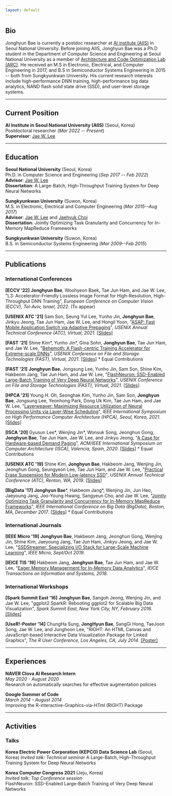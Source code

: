 ```yaml
---
layout: default
---
```


## Bio

Jonghyun Bae is currently a postdoc researcher at [AI institute
(AIIS)](https://aiis.snu.ac.kr/eng) in Seoul National University. Before joining
AIIS, Jonghyun Bae was a Ph.D student in the Department of Computer Science and
Engineering at Seoul National University as a member of [Architecture and Code
Optimization Lab (ARC)](http://arc.snu.ac.kr/). He received an M.S in
Electronic, Electrical, and Computer Engineering in 2017, and B.S in
Semiconductor Systems Engineering in 2015 -- both from Sungkyunkwan University.
His current research interests include high-performance DNN training,
high-performance big data analytics, NAND flash solid state drive (SSD), and
user-level storage systems.

---

## Current Position
**AI Institute in Seoul National University (AIIS)** (Seoul, Korea)   
Postdoctoral researcher (_Mar 2022 -- Present_)   
**Supervisor**: [Jae W. Lee](https://iamjaelee.github.io/www/)   

---

## Education

**Seoul National University** (Seoul, Korea)   
Ph.D. in Computer Science and Engineering (_Sep 2017 -- Feb 2022_)   
**Advisor**: [Jae W. Lee](https://iamjaelee.github.io/www/)   
**Dissertation**: A Large-Batch, High-Throughput Training System for Deep Neural Networks

**Sungkyunkwan University** (Suwon, Korea)   
M.S. in Electronic, Electrical and Computer Engineering (_Mar 2015--Aug 2017_)   
**Advisor**: [Jae W. Lee](https://iamjaelee.github.io/www/) and [Jaehyuk Choi](https://sites.google.com/view/eemix/people#h.p_ID_53)    
**Dissertation**: Jointly Optimizing Task Granularity and Concurrency for In-Memory MapReduce Frameworks

**Sungkyunkwan University** (Suwon, Korea)   
B.S. in Semiconductor Systems Engineering (_Mar 2009--Feb 2015_)

---

## Publications

### International Conferences
**[ECCV '22]** **Jonghyun Bae**, Woohyeon Baek, Tae Jun Ham, and Jae W. Lee,
"L3: Accelerator-Friendly Lossless Image Format for High-Resolution, High-Throughput DNN Training",
_European Conference on Computer Vision (ECCV), Tel-Aviv, Israel, 2022_. (To appear)


**[USENIX ATC '21]** Sam Son, Seung Yul Lee, Yunho Jin, **Jonghyun Bae**, Jinkyu Jeong, Tae Jun Ham, Jae W. Lee, and Hongil Yoon,
"[ASAP: Fast Mobile Application Switch via Adaptive Prepaging](/data/atc21/atc21_asap.pdf)",
_USENIX Annual Technical Conference (ATC), Virtual, 2021_. [[Slides]](/data/atc21/atc21_asap_slides.pdf)


**[FAST '21]** Shine Kim\*, Yunho Jin\*, Gina Sohn, **Jonghyun Bae**, Tae Jun Ham, and Jae W. Lee,
"[Behemoth: A Flash-centric Training Accelerator for Extreme-scale DNNs](/data/fast21/fast21_behemoth.pdf)",
_USENIX Conference on File and Storage Technologies (FAST), Virtual, 2021_. [[Slides]](/data/fast21/fast21_behemoth_slides.pdf)
\* Equal Contributions


**[FAST '21]** **Jonghyun Bae**, Jongsung Lee, Yunho Jin, Sam Son, Shine Kim, Hakbeom Jang, Tae Jun Ham, and Jae W. Lee,
"[FlashNeuron: SSD-Enabled Large-Batch Training of Very Deep Neural Networks](/data/fast21/fast21_flashneuron.pdf)",
_USENIX Conference on File and Storage Technologies (FAST), Virtual, 2021_. [[Slides]](/data/fast21/fast21_flashneuron_slides.pdf)


**[HPCA '21]** Young H. Oh, Seonghak Kim, Yunho Jin, Sam Son, **Jonghyun Bae**, Jongsung Lee, Yeonhong Park, Dong Uk Kim, Tae Jun Ham, and Jae W. Lee,
"[Layerweaver: Maximizing Resource Utilization of Neural Processing Units via Layer-Wise Scheduling](/data/hpca21/hpca21_layerweaver.pdf)",
_IEEE International Symposium on High Performance Computer Architecture (HPCA), Seoul, Korea, 2021_. [[Slides]](/data/hpca21/hpca21_layerweaver_slides.pdf)


**[ISCA '20]** Gyusun Lee\*, Wenjing Jin\*, Wonsuk Song, Jeonghun Gong, **Jonghyun Bae**, Tae Jun Ham, Jae W. Lee, and Jinkyu Jeong,
"[A Case for Hardware-based Demand Paging](/data/isca20/isca20_hsdp.pdf)",
_ACM/IEEE International Symposium on Computer Architecture (ISCA), Valencia, Spain, 2020_. [[Slides]](/data/isca20/isca20_hsdp_slides.pdf)
\* Equal Contributions


**[USENIX ATC '19]** Shine Kim, **Jonghyun Bae**, Hakbeom Jang, Wenjing Jin, Jeonghun Gong, Seungyeon Lee, Tae Jun Ham, and Jae W. Lee,
"[Practical Erase Suspension for Modern Low-latency SSD](/data/atc19/atc19_erase.pdf)",
_USENIX Annual Technical Conference (ATC), Renton, WA, 2019_. [[Slides]](/data/atc19/atc19_erase_slides.pdf)  


**[BigData '17]** **Jonghyun Bae**\*, Hakbeom Jang\*, Wenjing Jin, Jun Heo, Jaeyoung Jang, Joo-Young Hwang, Sangyeun Cho, and Jae W. Lee,
"[Jointly Optimizing Task Granularity and Concurrency for In-Memory MapReduce Frameworks](/data/bigdata17/bigdata17_wasp.pdf)",
_IEEE International Conference on Big Data (BigData), Boston, MA, December 2017_. [[Slides]](/data/bigdata17/bigdata17_wasp_slides.pdf)
\* Equal Contributions



### International Journals
**[IEEE Micro '19]** **Jonghyun Bae**, Hakbeom Jang, Jeonghun Gong, Wenjing Jin, Shine Kim, Jaeyoung Jang, Tae Jun Ham, Jinkyu Jeong, and Jae W. Lee,
"[SSDStreamer: Specializing I/O Stack for Large-Scale Machine Learning](/data/ieeemicro19/ieeemicro19_ssdstreamer.pdf)",
_IEEE Micro, Sept/Oct 2019_.


**[IEICE TIS '19]** Hakbeom Jang, **Jonghyun Bae**, Tae Jun Ham, and Jae W. Lee,
"[Eager Memory Managerment for In-Memory Data Analytics](/data/ieicetis19/ieicetis19_eager.pdf)",
_IEICE Transactions on Information and Systems, 2018_.



### International Workshops
**[Spark Summit East '16]** **Jonghyun Bae**, Sangoh Jeong, Wenjing Jin, and Jae W. Lee,
"ggplot2.SparkR: Rebooting ggplot2 for Scalable Big Data Visualization",
_Spark Summit East, New York City, NY, February 2016_. [[Slides]](/data/sparksummit16/sparksummit16_ggplot2.pdf)

**[UseR!-Poster '14]** ChungHa Sung, **JongHyun Bae**, SangGi Hong, TaeJoon Song, Jae W. Lee, and Junghoon Lee,
"RIGHT: An HTML Canvas and JavaScript-based Interactive Data Visualization Package for Linked Graphics",
_The R User Conference, Los Angeles, CA, July 2014_. [[Poster]](/data/user_poster14/user14_right.pdf)

---

## Experiences

**NAVER Clova AI Research Intern**   
_May 2020 - August 2020_   
Research on automatically searches for effective augmentation policies


**Google Summer of Code**   
_March 2014 - August 2014_   
Improving the R-interactive-Graphics-via-HTml (RIGHT) Package

---

## Activities

### Talks
**Korea Electric Power Corporation (KEPCO) Data Science Lab** (Seoul, Korea)
_Invited talk: Technical seminar_
A Large-Batch, High-Throughput Training System for Deep Neural Networks


**Korea Computer Congress 2021** (Jeju, Korea)   
_Invited talk: Top Conference session_   
FlashNeuron: SSD-Enabled Large-Batch Training of Very Deep Neural Networks

